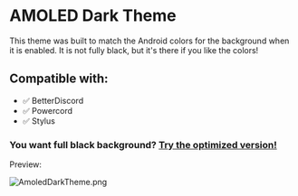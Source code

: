 # AMOLED Dark Theme

This theme was built to match the Android colors for the background when it is enabled. It is not fully black, but it's there if you like the colors!

## Compatible with:

- ✅ BetterDiscord
- ✅ Powercord
- ✅ Stylus

### You want full black background? [Try the optimized version!](https://github.com/discord-addons/discord-addons/tree/master/download-themes-here/AmoledDarkThemeOptimized)

Preview:

![AmoledDarkTheme.png](https://discord-addons.github.io/screenshots/AmoledDarkTheme.png)
